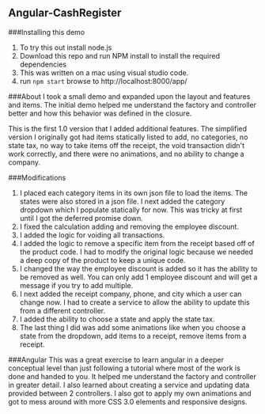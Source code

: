 ## Angular-CashRegister

###Installing this demo
1. To try this out install node.js
2. Download this repo and run NPM install to install the required dependencies
3. This was written on a mac using visual studio code.
4. run `npm start` browse to http://localhost:8000/app/

###About
I took a small demo and expanded upon the layout and features and items. The initial demo helped me understand the factory and controller better and how this behavior was defined in the closure.

This is the first 1.0 version that I added additional features. The simplified version I originally got had items statically listed to add, no categories, no state tax, no way to take items off the receipt, the void transaction didn't work correctly, and there were no animations, and no ability to change a company.

###Modifications
1. I placed each category items in its own json file to load the items. The states were also stored in a json file. I next added the category dropdown which I populate statically for now. This was tricky at first until I got the deferred promise down.
2. I fixed the calculation adding and removing the employee discount.
3. I added the logic for voiding all transactions.
4. I added the logic to remove a specific item from the receipt based off of the product code. I had to modify the original logic because we needed a deep copy of the product to keep a unique code.
5. I changed the way the employee discount is added so it has the ability to be removed as well. You can only add 1 employee discount and will get a message if you try to add multiple.
6. I next added the receipt company, phone, and city which a user can change now. I had to create a service to allow the ability to update this from a different controller.
7. I added the ability to choose a state and apply the state tax.
8. The last thing I did was add some animations like when you choose a state from the dropdown, add items to a receipt, remove items from a receipt.

###Angular
This was a great exercise to learn angular in a deeper conceptual level than just following a tutorial where most of the work is done and handed to you. It helped me understand the factory and controller in greater detail. I also learned about creating a service and updating data provided between 2 controllers. I also got to apply my own animations and got to mess around with more CSS 3.0 elements and responsive designs.
